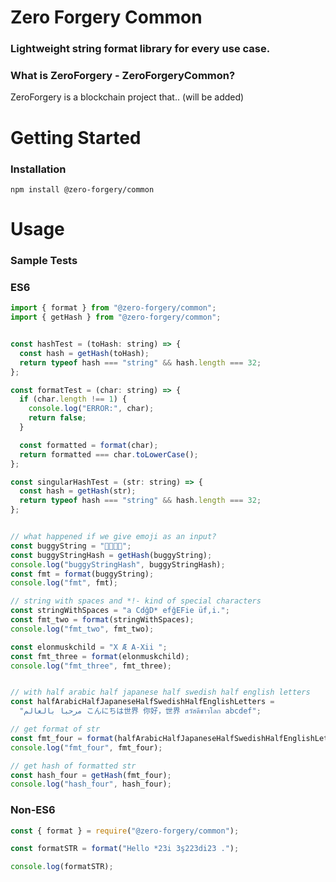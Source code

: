 
# Zero Forgery Common
### Lightweight string format library for every use case.
### What is ZeroForgery - ZeroForgeryCommon?
ZeroForgery is a blockchain project that.. (will be added)



# Getting Started
### Installation

```
npm install @zero-forgery/common
```

# Usage
### Sample Tests
### ES6
```javascript
import { format } from "@zero-forgery/common";
import { getHash } from "@zero-forgery/common";


const hashTest = (toHash: string) => {
  const hash = getHash(toHash);
  return typeof hash === "string" && hash.length === 32;
};

const formatTest = (char: string) => {
  if (char.length !== 1) {
    console.log("ERROR:", char);
    return false;
  }

  const formatted = format(char);
  return formatted === char.toLowerCase();
};

const singularHashTest = (str: string) => {
  const hash = getHash(str);
  return typeof hash === "string" && hash.length === 32;
};


// what happened if we give emoji as an input?
const buggyString = "👨‍👩‍👧‍👦";
const buggyStringHash = getHash(buggyString);
console.log("buggyStringHash", buggyStringHash);
const fmt = format(buggyString);
console.log("fmt", fmt);

// string with spaces and *!- kind of special characters
const stringWithSpaces = "a CdğD* efğEFie üf,i.";
const fmt_two = format(stringWithSpaces);
console.log("fmt_two", fmt_two);

const elonmuskchild = "X Æ A-Xii ";
const fmt_three = format(elonmuskchild);
console.log("fmt_three", fmt_three);


// with half arabic half japanese half swedish half english letters
const halfArabicHalfJapaneseHalfSwedishHalfEnglishLetters =
  "مرحبا بالعالم こんにちは世界 你好，世界 สวัสดีชาวโลก abcdef";

// get format of str
const fmt_four = format(halfArabicHalfJapaneseHalfSwedishHalfEnglishLetters);
console.log("fmt_four", fmt_four);

// get hash of formatted str
const hash_four = getHash(fmt_four);
console.log("hash_four", hash_four);

```

### Non-ES6
```javascript
const { format } = require("@zero-forgery/common");

const formatSTR = format("Hello *23i 3ş223di23 .");

console.log(formatSTR);

```


  